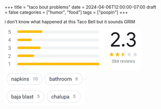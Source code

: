+++
title = "taco bout problems"
date = 2024-04-06T12:00:00-07:00
draft = false
categories = ["humor", "food"]
tags = ["poopin"]
+++

i don't know what happened at this Taco Bell but it sounds GRIM

![](./bad.png)
![](./worse.png)